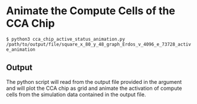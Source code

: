 # Animate the Compute Cells of the CCA Chip
`$ python3 cca_chip_active_status_animation.py /path/to/output/file/square_x_80_y_48_graph_Erdos_v_4096_e_73728_active_animation`

## Output
The python script will read from the output file provided in the argument and will plot the CCA chip as grid and animate the activation of compute cells from the simulation data contained in the output file.
